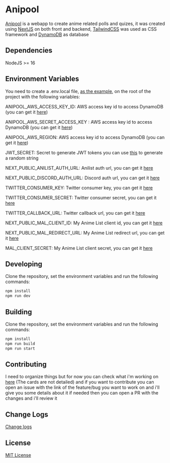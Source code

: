 # Anipool

[Anipool](https://www.anipool.app/) is a webapp to create anime related polls and quizes, it was created using [NextJS](https://nextjs.org/) on both front and backend, [TailwindCSS](https://tailwindcss.com/) was used as CSS framework and [DynamoDB](https://aws.amazon.com/pt/dynamodb/) as database

## Dependencies

NodeJS >= 16

## Environment Variables

You need to create a .env.local file, [as the example](https://github.com/guilhermeg2k/anipool/blob/main/.env.local.example), on the root of the project with the following variables:

ANIPOOL_AWS_ACCESS_KEY_ID: AWS access key id to access DynamoDB (you can get it [here](https://console.aws.amazon.com/iam/home?#/security_credentials))

ANIPOOL_AWS_SECRET_ACCESS_KEY : AWS access key id to access DynamoDB (you can get it [here](https://console.aws.amazon.com/iam/home?#/security_credentials))

ANIPOOL_AWS_REGION: AWS access key id to access DynamoDB (you can get it [here](https://console.aws.amazon.com/iam/home?#/security_credentials))

JWT_SECRET: Secret to generate JWT tokens you can use [this](https://www.browserling.com/tools/random-string) to generate a random string

NEXT_PUBLIC_ANILIST_AUTH_URL: Anilist auth url, you can get it [here](https://anilist.gitbook.io/anilist-apiv2-docs/overview/oauth/authorization-url)

NEXT_PUBLIC_DISCORD_AUTH_URL: Discord auth url, you can get it [here](https://discord.com/developers/docs/topics/oauth2#authorization-code-grant-authorization-url-example)

TWITTER_CONSUMER_KEY: Twitter consumer key, you can get it [here](https://developer.twitter.com/en/portal/dashboard)

TWITTER_CONSUMER_SECRET: Twitter consumer secret, you can get it [here](https://developer.twitter.com/en/portal/dashboard)

TWITTER_CALLBACK_URL: Twitter callback url, you can get it [here](https://developer.twitter.com/en/portal/dashboard)

NEXT_PUBLIC_MAL_CLIENT_ID: My Anime List client id, you can get it [here](https://myanimelist.net/apiconfig)

NEXT_PUBLIC_MAL_REDIRECT_URL: My Anime List redirect url, you can get it [here](https://myanimelist.net/apiconfig)

MAL_CLIENT_SECRET: My Anime List client secret, you can get it [here](https://myanimelist.net/apiconfig)

## Developing

Clone the repository, set the environment variables and run the following commands:

```bash
npm install
npm run dev
```

## Building

Clone the repository, set the environment variables and run the following commands:

```bash
npm install
npm run build
npm run start
```

## Contributing

I need to organize things but for now you can check what i'm working on [here](https://anipool.notion.site/c717de9fa8ac4616ab9af92e28f41b32?v=21bed3e8e8954820b63e110876f3a8d7) (The cards are not detailed) and if you want to contribute you can open an issue with the link of the feature/bug you want to work on and i'll give you some details about it if needed then you can open a PR with the changes and i'll review it

## Change Logs

[Change logs](https://github.com/guilhermeg2k/anipool/releases)

## License

[MIT License](https://github.com/guilhermeg2k/anipool/blob/main/LICENSE)
